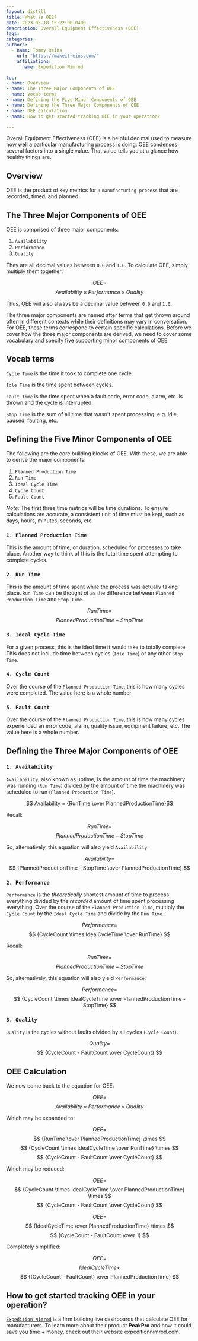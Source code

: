 ```yaml
---
layout: distill
title: What is OEE? 
date: 2023-05-18 15:22:00-0400
description: Overall Equipment Effectiveness (OEE)
tags: 
categories: 
authors: 
  - name: Tommy Reins
    url: "https://makeitreins.com/"
    affiliations:
      name: Expedition Nimrod

toc: 
- name: Overview
- name: The Three Major Components of OEE
- name: Vocab terms
- name: Defining the Five Minor Components of OEE
- name: Defining the Three Major Components of OEE
- name: OEE Calculation
- name: How to get started tracking OEE in your operation?

---
```


Overall Equipment Effectiveness (OEE) is a helpful decimal used to measure how well a particular manufacturing process is doing. OEE condenses several factors into a single value. That value tells you at a glance how healthy things are.

## Overview

OEE is the product of key metrics for a `manufacturing process` that are recorded, timed, and planned.

## The Three Major Components of OEE

OEE is comprised of three major components:

1. `Availability`
2. `Performance`
3. `Quality`

They are all decimal values between `0.0` and `1.0`. To calculate OEE, simply multiply them together: 

$$ OEE = $$ $$ Availability \times Performance \times Quality $$

Thus, OEE will also always be a decimal value between `0.0` and `1.0`.

The three major components are named after terms that get thrown around often in different contexts while their definitions may vary in conversation. For OEE, these terms correspond to certain specific calculations. Before we cover how the three major components are derived, we need to cover some vocabulary and specify five supporting minor components of OEE

## Vocab terms

`Cycle Time` is the time it took to complete one cycle.

`Idle Time` is the time spent between cycles.

`Fault Time` is the time spent when a fault code, error code, alarm, etc. is thrown and the cycle is interrupted.

`Stop Time` is the sum of all time that wasn't spent processing. e.g. idle, paused, faulting, etc.

## Defining the Five Minor Components of OEE

The following are the core building blocks of OEE. With these, we are able to derive the major components:

1. `Planned Production Time`
2. `Run Time`
3. `Ideal Cycle Time`
4. `Cycle Count`
5. `Fault Count`

_Note:_ The first three time metrics will be time durations. To ensure calculations are accurate, a consistent unit of time must be kept, such as days, hours, minutes, seconds, etc.

### `1. Planned Production Time`

This is the amount of time, or duration, scheduled for processes to take place. Another way to think of this is the total time spent attempting to complete cycles.

### `2. Run Time`

This is the amount of time spent while the process was actually taking place. `Run Time` can be thought of as the difference between `Planned Production Time` and `Stop Time`. 

$$ Run Time = $$ $$ Planned Production Time - Stop Time $$

### `3. Ideal Cycle Time`

For a given process, this is the ideal time it would take to totally complete. This does not include time between cycles (`Idle Time`) or any other `Stop Time`.

### `4. Cycle Count`

Over the course of the `Planned Production Time`, this is how many cycles were completed. The value here is a whole number.

### `5. Fault Count`

Over the course of the `Planned Production Time`, this is how many cycles experienced an error code, alarm, quality issue, equipment failure, etc. The value here is a whole number.

## Defining the Three Major Components of OEE

### `1. Availability`

`Availability`, also known as uptime, is the amount of time the machinery was running (`Run Time`) divided by the amount of time the machinery was scheduled to run (`Planned Production Time`).

$$ Availability = {RunTime \over PlannedProductionTime}$$

Recall:

$$ Run Time = $$ $$ Planned Production Time - Stop Time $$

So, alternatively, this equation will also yield `Availability`:

$$ Availability = $$ $$ {PlannedProductionTime - StopTime \over PlannedProductionTime} $$

### `2. Performance`

`Performance` is the _theoretically_ shortest amount of time to process everything divided by the _recorded_ amount of time spent processing everything. Over the course of the `Planned Production Time`, multiply the `Cycle Count` by the `Ideal Cycle Time` and divide by the `Run Time`.

$$ Performance = $$ $$ {CycleCount \times IdealCycleTime \over RunTime} $$

Recall:

$$ Run Time = $$ $$ Planned Production Time - Stop Time $$

So, alternatively, this equation will also yield `Performance`:

$$ Performance = $$ $$ {CycleCount \times IdealCycleTime \over PlannedProductionTime - StopTime} $$

### `3. Quality`

`Quality` is the cycles without faults divided by all cycles (`Cycle Count`).

$$ Quality = $$ $$ {CycleCount - FaultCount \over CycleCount} $$

## OEE Calculation

We now come back to the equation for OEE:

$$ OEE = $$ $$ Availability \times Performance \times Quality $$

Which may be expanded to:

$$ OEE = $$ $$ {RunTime \over PlannedProductionTime} \times $$ $$ {CycleCount \times IdealCycleTime \over RunTime} \times $$ $$ {CycleCount - FaultCount \over CycleCount} $$

Which may be reduced:

$$ OEE = $$ $$ {CycleCount \times IdealCycleTime \over PlannedProductionTime} \times $$ $$ {CycleCount - FaultCount \over CycleCount} $$

$$ OEE = $$ $$ {IdealCycleTime \over PlannedProductionTime} \times $$ $$ {CycleCount - FaultCount \over 1} $$

Completely simplified:

$$ OEE = $$ $$ IdealCycleTime \times $$ $$ {(CycleCount - FaultCount) \over PlannedProductionTime} $$

<!-- ## Using OEE

## Example Case Study -->

## How to get started tracking OEE in your operation?

[`Expedition Nimrod`](https://expeditionnimrod.com/) is a firm building live dashboards that calculate OEE for manufacturers. To learn more about their product **PeakPro** and how it could save you time + money, check out their website [expeditionnimrod.com](https://expeditionnimrod.com/).
